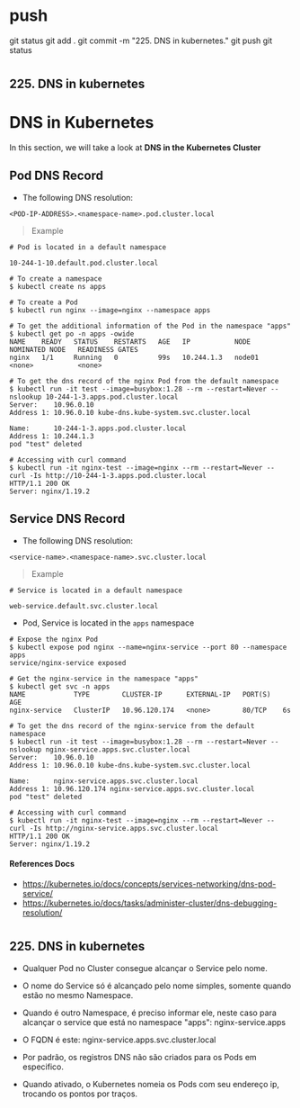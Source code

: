 
# ###################################################################################################################### 
# ###################################################################################################################### 
#  push

git status
git add .
git commit -m "225. DNS in kubernetes."
git push
git status



# ###################################################################################################################### 
# ###################################################################################################################### 
##  225. DNS in kubernetes

# DNS in Kubernetes

In this section, we will take a look at **DNS in the Kubernetes Cluster**

## Pod DNS Record

- The following DNS resolution:

```
<POD-IP-ADDRESS>.<namespace-name>.pod.cluster.local
```
> Example
```
# Pod is located in a default namespace

10-244-1-10.default.pod.cluster.local
```

```
# To create a namespace
$ kubectl create ns apps

# To create a Pod
$ kubectl run nginx --image=nginx --namespace apps

# To get the additional information of the Pod in the namespace "apps"
$ kubectl get po -n apps -owide
NAME    READY   STATUS    RESTARTS   AGE   IP           NODE     NOMINATED NODE   READINESS GATES
nginx   1/1     Running   0          99s   10.244.1.3   node01   <none>           <none>

# To get the dns record of the nginx Pod from the default namespace
$ kubectl run -it test --image=busybox:1.28 --rm --restart=Never -- nslookup 10-244-1-3.apps.pod.cluster.local
Server:    10.96.0.10
Address 1: 10.96.0.10 kube-dns.kube-system.svc.cluster.local

Name:      10-244-1-3.apps.pod.cluster.local
Address 1: 10.244.1.3
pod "test" deleted

# Accessing with curl command
$ kubectl run -it nginx-test --image=nginx --rm --restart=Never -- curl -Is http://10-244-1-3.apps.pod.cluster.local
HTTP/1.1 200 OK
Server: nginx/1.19.2

```

## Service DNS Record

- The following DNS resolution:

```
<service-name>.<namespace-name>.svc.cluster.local
```
> Example
```
# Service is located in a default namespace

web-service.default.svc.cluster.local
```
- Pod, Service is located in the `apps` namespace

```
# Expose the nginx Pod
$ kubectl expose pod nginx --name=nginx-service --port 80 --namespace apps
service/nginx-service exposed

# Get the nginx-service in the namespace "apps"
$ kubectl get svc -n apps
NAME            TYPE        CLUSTER-IP      EXTERNAL-IP   PORT(S)   AGE
nginx-service   ClusterIP   10.96.120.174   <none>        80/TCP    6s

# To get the dns record of the nginx-service from the default namespace
$ kubectl run -it test --image=busybox:1.28 --rm --restart=Never -- nslookup nginx-service.apps.svc.cluster.local
Server:    10.96.0.10
Address 1: 10.96.0.10 kube-dns.kube-system.svc.cluster.local

Name:      nginx-service.apps.svc.cluster.local
Address 1: 10.96.120.174 nginx-service.apps.svc.cluster.local
pod "test" deleted

# Accessing with curl command
$ kubectl run -it nginx-test --image=nginx --rm --restart=Never -- curl -Is http://nginx-service.apps.svc.cluster.local
HTTP/1.1 200 OK
Server: nginx/1.19.2

```



#### References Docs

- https://kubernetes.io/docs/concepts/services-networking/dns-pod-service/
- https://kubernetes.io/docs/tasks/administer-cluster/dns-debugging-resolution/






# ###################################################################################################################### 
# ###################################################################################################################### 
##  225. DNS in kubernetes


- Qualquer Pod no Cluster consegue alcançar o Service pelo nome.
- O nome do Service só é alcançado pelo nome simples, somente quando estão no mesmo Namespace.

- Quando é outro Namespace, é preciso informar ele, neste caso para alcançar o service que está no namespace "apps":
nginx-service.apps

- O FQDN é este:
nginx-service.apps.svc.cluster.local

- Por padrão, os registros DNS não são criados para os Pods em especifico.
- Quando ativado, o Kubernetes nomeia os Pods com seu endereço ip, trocando os pontos por traços.